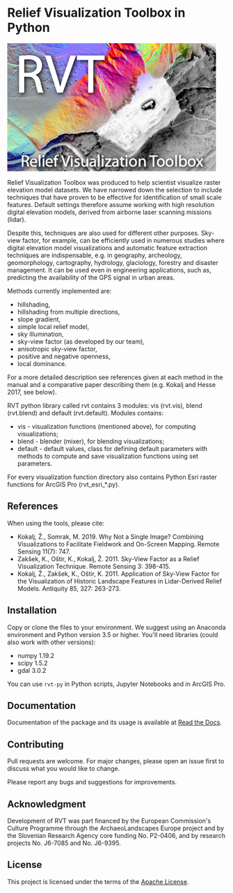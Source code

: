 # Relief Visualization Toolbox in Python

![](./docs/figures/RVT_head.png)

Relief Visualization Toolbox was produced to help scientist visualize raster elevation model datasets. We have narrowed down the selection to include techniques that have proven to be effective for identification of small scale features. Default settings therefore assume working with high resolution digital elevation models, derived from airborne laser scanning missions (lidar).

Despite this, techniques are also used for different other purposes. Sky-view factor, for example, can be efficiently used in numerous studies where digital elevation model visualizations and automatic feature extraction techniques are indispensable, e.g. in geography, archeology,  geomorphology, cartography, hydrology, glaciology, forestry and disaster management. It can be used even in engineering applications, such as, predicting the availability of the GPS signal in urban areas.

Methods currently implemented are:

*   hillshading,
*   hillshading from multiple directions,
*   slope gradient,
*   simple local relief model,
*   sky illumination,
*   sky-view factor (as developed by our team),
*   anisotropic sky-view factor,
*   positive and negative openness,
*   local dominance.

For a more detailed description see references given at each method in the manual and a comparative paper describing them (e.g. Kokalj and Hesse 2017, see below).

RVT python library called rvt contains 3 modules: vis (rvt.vis), blend (rvt.blend) and default (rvt.default). Modules contains:
* vis       -   visualization functions (mentioned above), for computing visualizations;
* blend     -   blender (mixer), for blending visualizations;
* default   -   default values, class for defining default parameters with methods to compute and save visualization functions using set parameters.

For every visualization function directory also contains Python Esri raster functions for ArcGIS Pro (rvt_esri_*.py).

## References

When using the tools, please cite:

*   Kokalj, Ž., Somrak, M. 2019. Why Not a Single Image? Combining Visualizations to Facilitate Fieldwork and On-Screen Mapping. Remote Sensing 11(7): 747.
*   Zakšek, K., Oštir, K., Kokalj, Ž. 2011. Sky-View Factor as a Relief Visualization Technique. Remote Sensing 3: 398-415.
*   Kokalj, Ž., Zakšek, K., Oštir, K. 2011. Application of Sky-View Factor for the Visualization of Historic Landscape Features in Lidar-Derived Relief Models. Antiquity 85, 327: 263-273.

## Installation

Copy or clone the files to your environment. We suggest using an Anaconda environment and Python version 3.5 or higher.
You'll need libraries (could also work with other versions):
*   numpy 1.19.2
*   scipy 1.5.2
*   gdal 3.0.2

You can use `rvt-py` in Python scripts, Jupyter Notebooks and in ArcGIS Pro.

## Documentation

Documentation of the package and its usage is available at [Read the Docs](https://rvt-py.readthedocs.io/).

## Contributing
Pull requests are welcome. For major changes, please open an issue first to discuss what you would like to change.

Please report any bugs and suggestions for improvements.

## Acknowledgment

Development of RVT was part financed by the European Commission's Culture Programme through the ArchaeoLandscapes Europe project and by the Slovenian Research Agency core funding No. P2-0406, and by research projects No. J6-7085 and No. J6-9395.

## License
This project is licensed under the terms of the [Apache License](LICENSE).

